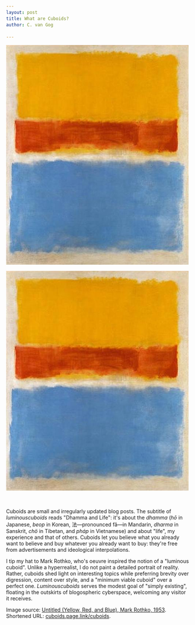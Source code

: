 ```yaml
---
layout: post
title: What are Cuboids?
author: C. van Gog

---
```


<img src="/assets/images/untitled-yrb.jpg"  alt="Untitled (Yellow, Red, and Blue), a painting by Mark Rothko">

![Untitled (Yellow, Red, and Blue), a painting by Mark Rothko](https://github.com/cuboids/cuboids.github.io/blob/master/assets/images/untitled-yrb.jpg)

<span class="image left"><img src="{{ 'assets/images/untitled-yrb.jpg' | relative_url }}" alt="" /></span>

<p>Cuboids are small and irregularly updated blog posts. The subtitle of <i>luminouscuboids</i> reads "Dhamma and Life": it's about the <i>dhamma</i> (<i>hō</i> in Japanese, <i>beop</i> in Korean, 法—pronounced fǎ—in Mandarin, <i>dharma</i> in Sanskrit, <i>chö</i> in Tibetan, and <i>pháp</i> in Vietnamese) and about "life", my experience and that of others. Cuboids let you believe what you already want to believe and buy whatever you already want to buy: they're free from advertisements and ideological interpolations.</p>

<p>I tip my hat to Mark Rothko, who's oeuvre inspired the notion of a "luminous cuboid". Unlike a hyperrealist, I do not paint a detailed portrait of reality. Rather, cuboids shed light on interesting topics while preferring brevity over digression, content over style, and a "minimum viable cuboid" over a perfect one. <i>Luminouscuboids</i> serves the modest goal of "simply existing", floating in the outskirts of blogospheric cyberspace, welcoming any visitor it receives.</p>

<p>Image source: <a href="https://www.wikiart.org/en/mark-rothko/untitled-yellow-red-and-blue-1953/">Untitled (Yellow, Red, and Blue), Mark Rothko, 1953</a>.<br>
Shortened URL: <a href="https://cuboids.page.link/cuboids">cuboids.page.link/cuboids</a>.</p>
<!--stackedit_data:
eyJoaXN0b3J5IjpbNjI4MDkwMjUzLDExMzg0NDk4MzcsNzY3NT
gwMjIwLDE5MjkzMzkxNTFdfQ==
-->